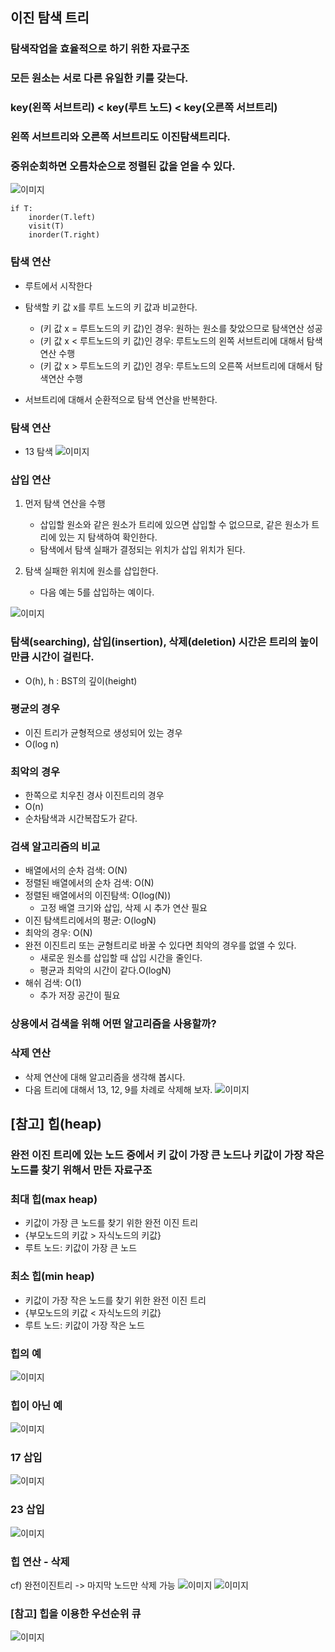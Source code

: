 ## 이진 탐색 트리
### 탐색작업을 효율적으로 하기 위한 자료구조
### 모든 원소는 서로 다른 유일한 키를 갖는다.
### key(왼쪽 서브트리) < key(루트 노드) < key(오른쪽 서브트리)
### 왼쪽 서브트리와 오른쪽 서브트리도 이진탐색트리다.
### 중위순회하면 오름차순으로 정렬된 값을 얻을 수 있다.
![이미지](./images/capture_510.PNG)
```
if T:
    inorder(T.left)
    visit(T)
    inorder(T.right)
```

### 탐색 연산
 - 루트에서 시작한다
 - 탐색할 키 값 x를 루트 노드의 키 값과 비교한다.
    - (키 값 x = 루트노드의 키 값)인 경우: 원하는 원소를 찾았으므로 탐색연산 성공
    - (키 값 x < 루트노드의 키 값)인 경우: 루트노드의 왼쪽 서브트리에 대해서 탐색연산 수행
    - (키 값 x > 루트노드의 키 값)인 경우: 루트노드의 오른쪽 서브트리에 대해서 탐색연산 수행

 - 서브트리에 대해서 순환적으로 탐색 연산을 반복한다.

### 탐색 연산
 - 13 탐색
![이미지](./images/capture_511.PNG)

### 삽입 연산
 1. 먼저 탐색 연산을 수행
    - 삽입할 원소와 같은 원소가 트리에 있으면 삽입할 수 없으므로, 같은 원소가 트리에 있는 지 탐색하여 확인한다.
    - 탐색에서 탐색 실패가 결정되는 위치가 삽입 위치가 된다.

 2. 탐색 실패한 위치에 원소를 삽입한다.
    - 다음 예는 5를 삽입하는 예이다.

![이미지](./images/capture_512.PNG)

### 탐색(searching), 삽입(insertion), 삭제(deletion) 시간은 트리의 높이 만큼 시간이 걸린다.
 - O(h), h : BST의 깊이(height)

### 평균의 경우
 - 이진 트리가 균형적으로 생성되어 있는 경우
 - O(log n)

### 최악의 경우
 - 한쪽으로 치우친 경사 이진트리의 경우
 - O(n)
 - 순차탐색과 시간복잡도가 같다.

### 검색 알고리즘의 비교
 - 배열에서의 순차 검색: O(N)
 - 정렬된 배열에서의 순차 검색: O(N)
 - 정렬된 배열에서의 이진탐색: O(log(N))
    - 고정 배열 크기와 삽입, 삭제 시 추가 연산 필요
 - 이진 탐색트리에서의 평균: O(logN)
 - 최악의 경우: O(N)
 - 완전 이진트리 또는 균형트리로 바꿀 수 있다면 최악의 경우를 없앨 수 있다.
    - 새로운 원소를 삽입할 때 삽입 시간을 줄인다.
    - 평균과 최악의 시간이 같다.O(logN)
 - 해쉬 검색: O(1)
    - 추가 저장 공간이 필요

### 상용에서 검색을 위해 어떤 알고리즘을 사용할까?

### 삭제 연산
 - 삭제 연산에 대해 알고리즘을 생각해 봅시다.
 - 다음 트리에 대해서 13, 12, 9를 차례로 삭제해 보자.
![이미지](./images/capture_513.PNG)

## [참고] 힙(heap)
### 완전 이진 트리에 있는 노드 중에서 키 값이 가장 큰 노드나 키값이 가장 작은 노드를 찾기 위해서 만든 자료구조

### 최대 힙(max heap)
 - 키값이 가장 큰 노드를 찾기 위한 완전 이진 트리
 - {부모노드의 키값 > 자식노드의 키값}
 - 루트 노드: 키값이 가장 큰 노드

### 최소 힙(min heap)
 - 키값이 가장 작은 노드를 찾기 위한 완전 이진 트리
 - {부모노드의 키값 < 자식노드의 키값}
 - 루트 노드: 키값이 가장 작은 노드

### 힙의 예
![이미지](./images/capture_514.PNG)
### 힙이 아닌 예
![이미지](./images/capture_515.PNG)
### 17 삽입
![이미지](./images/capture_516.PNG)
### 23 삽입
![이미지](./images/capture_517.PNG)
### 힙 연산 - 삭제
cf) 완전이진트리 -> 마지막 노드만 삭제 가능
![이미지](./images/capture_518.PNG)
![이미지](./images/capture_519.PNG)
### [참고] 힙을 이용한 우선순위 큐
![이미지](./images/capture_520.PNG)

